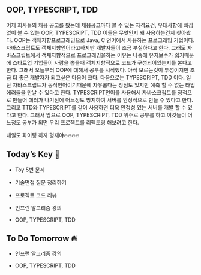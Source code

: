 ## OOP, TYPESCRIPT, TDD  

어제 회사들의 채용 공고를 봤는데 채용공고마다 볼 수 있는 자격요건, 우대사항에 빠짐없이 볼 수 있는 OOP, TYPESCRIPT, TDD 이들은 무엇인지 왜 사용하는건지 찾아봤다. OOP는 객체지향프로그래밍으로 Java, C 언어에서 사용하는 프로그래밍 기법이다. 자바스크립트도 객체지향언어라고하지만 개발자들이 조금 부실하다고 한다. 그래도 자바스크립트에서 객체지향적으로 프로그래밍을하는 이유는 나중에 유지보수가 쉽기때문에 스타트업 기업들이 사람을 뽑을때 객체지향적으로 코드가 구성되어있는지를 본다고 한다. 그래서 오늘부터 OOP에 대해서 공부를 시작했다. 아직 모르는것이 투성이지만 조금 더 좋은 개발자가 되고싶은 마음이 크다.
다음으로는 TYPESCRIPT, TDD 이다. 일단 자바스크립트가 동적언어이기때문에 자유롭다는 장점도 있지만 예측 할 수 없는 타입 에러들을 만날 수 있다고 한다.
TYPESCRIPT언어를 사용해서 자바스크립트를 정적으로 만들어 에러가 나기전에 어느정도 방지하여 서버를 안정적으로 만들 수 있다고 한다. 그리고 TTD와 TYPESCRIPT를 같이 사용하면 더욱 안정성 있는 서버를 개발 할 수 있다고 한다. 그래서 앞으로 OOP, TYPESCRIPT, TDD 위주로 공부를 하고 이것들이 어느정도 공부가 되면 우리 프로젝트를 리펙토링 해보려고 한다. 

내일도 화이팅 하자 형재야🔥🔥🔥🔥  

## Today’s Key 🔑

- Toy 5번 문제

- 기술면접 질문 정리하기

- 프로젝트 코드 리뷰

- 인프런 알고리즘 강의

- OOP, TYPESCRIPT, TDD

## To Do Tomorrow 🔥

- 인프런 알고리즘 강의

- OOP, TYPESCRIPT, TDD